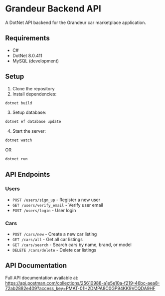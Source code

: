 # Grandeur Backend API

A DotNet API backend for the Grandeur car marketplace application.

## Requirements

- C#
- DotNet 8.0.411
- MySQL (development)

## Setup

1. Clone the repository
2. Install dependencies:

```bash
dotnet build
```

3. Setup database:

```bash
dotnet ef database update
```

4. Start the server:

```bash
dotnet watch
```

OR

```bash
dotnet run
```

## API Endpoints

### Users

- `POST /users/sign_up` - Register a new user
- `GET /users/verify_email` - Verify user email
- `POST /users/login` - User login

### Cars

- `POST /cars/new` - Create a new car listing
- `GET /cars/all` - Get all car listings
- `GET /cars/search` - Search cars by name, brand, or model
- `DELETE /cars/delete` - Delete car listings

<!-- ## Admin Panel

Access the admin panel at `/admin`. Features include:
- User management
- Car listings management
- Analytics dashboard
- Email verification status -->

<!-- ## Dependencies

- Active Admin - Admin interface
- Devise - Authentication for admin
- Mailgun - Email service
- JWT - Token authentication
- Active Model Serializers - JSON serialization
- Rack CORS - Cross-Origin Resource Sharing -->

<!-- ## Testing

Run the test suite:
```bash
rails test
``` -->

## API Documentation

Full API documentation available at:
https://api.postman.com/collections/25610988-a1e5e10a-f219-46bc-aea8-72ab2882e409?access_key=PMAT-01H2DMPA8C0GP94KK9VCQDA9HF

<!-- ## Development

For local development, emails are sent to letter_opener at:
http://localhost:3000/letter_opener -->
